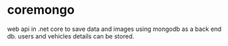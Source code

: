 # coremongo
web api in .net core to save data and images using mongodb as a back end db. users and vehicles details can be stored. 
